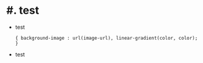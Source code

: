#. test 
=======
* test
    ```
    { background-image : url(image-url), linear-gradient(color, color); }
    ```
 * test

